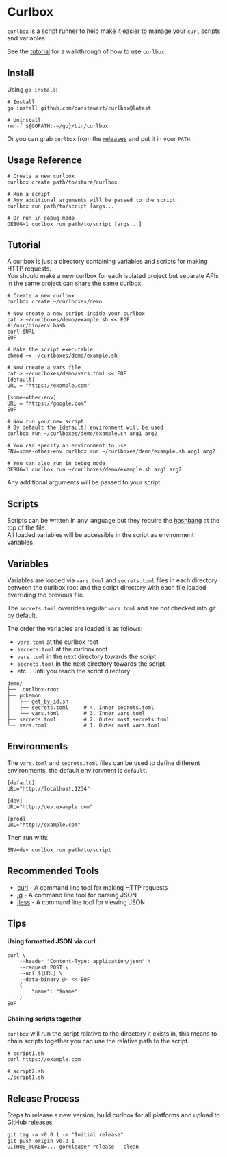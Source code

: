 # Curlbox

`curlbox` is a script runner to help make it easier to manage your `curl` scripts and variables.  

See the [tutorial](#tutorial) for a walkthrough of how to use `curlbox`.  

## Install

Using `go install`:
```shell
# Install
go install github.com/danstewart/curlbox@latest

# Uninstall
rm -f ${GOPATH:-~/go}/bin/curlbox
```

Or you can grab `curlbox` from the [releases](https://github.com/danstewart/curlbox/releases) and put it in your `PATH`.

## Usage Reference

```shell
# Create a new curlbox
curlbox create path/to/store/curlbox

# Run a script
# Any additional arguments will be passed to the script
curlbox run path/to/script [args...]

# Or run in debug mode
DEBUG=1 curlbox run path/to/script [args...]
```

## Tutorial

A curlbox is just a directory containing variables and scripts for making HTTP requests.  
You should make a new curlbox for each isolated project but separate APIs in the same project can share the same curlbox.

```shell
# Create a new curlbox
curlbox create ~/curlboxes/demo

# Now create a new script inside your curlbox
cat > ~/curlboxes/demo/example.sh << EOF
#!/usr/bin/env bash
curl $URL
EOF

# Make the script executable
chmod +x ~/curlboxes/demo/example.sh

# Now create a vars file
cat > ~/curlboxes/demo/vars.toml << EOF
[default]
URL = "https://example.com"

[some-other-env]
URL = "https://google.com"
EOF

# Now run your new script
# By default the [default] environment will be used
curlbox run ~/curlboxes/demo/example.sh arg1 arg2

# You can specify an environment to use
ENV=some-other-env curlbox run ~/curlboxes/demo/example.sh arg1 arg2

# You can also run in debug mode
DEBUG=1 curlbox run ~/curlboxes/demo/example.sh arg1 arg2
```

Any additional arguments will be passed to your script.  

## Scripts

Scripts can be written in any language but they require the [hashbang](https://en.wikipedia.org/wiki/Shebang_(Unix)) at the top of the file.  
All loaded variables will be accessible in the script as environment variables.

## Variables

Variables are loaded via `vars.toml` and `secrets.toml` files in each directory between the curlbox root and the script directory with each file loaded overriding the previous file.

The `secrets.toml` overrides regular `vars.toml` and are not checked into git by default.

The order the variables are loaded is as follows:
- `vars.toml` at the curlbox root
- `secrets.toml` at the curlbox root
- `vars.toml` in the next directory towards the script
- `secrets.toml` in the next directory towards the script
- etc... until you reach the script directory

```
demo/
├── .curlbox-root
├── pokemon
│   ├── get_by_id.sh
│   ├── secrets.toml     # 4. Inner secrets.toml
│   └── vars.toml        # 3. Inner vars.toml
├── secrets.toml         # 2. Outer most secrets.toml
└── vars.toml            # 1. Outer most vars.toml
```

## Environments

The `vars.toml` and `secrets.toml` files can be used to define different environments, the default environment is `default`.

```shell
[default]
URL="http://localhost:1234"

[dev]
URL="http://dev.example.com"

[prod]
URL="http://example.com"
```

Then run with:
```shell
ENV=dev curlbox run path/to/script
```

## Recommended Tools

- [curl](https://curl.se/) - A command line tool for making HTTP requests
- [jq](https://stedolan.github.io/jq/) - A command line tool for parsing JSON
- [jless](https://jless.io/) - A command line tool for viewing JSON

## Tips

#### Using formatted JSON via curl

```shell
curl \
    --header "Content-Type: application/json" \
    --request POST \
    --url ${URL} \
    --data-binary @- << EOF
    {
        "name": "$name"
    }
EOF
```

#### Chaining scripts together

`curlbox` will run the script relative to the directory it exists in, this means to chain scripts together you can use the relative path to the script.

```shell
# script1.sh
curl https://example.com
```

```shell
# script2.sh
./script1.sh
```

## Release Process

Steps to release a new version, build curlbox for all platforms and upload to GitHub releases.

```shell
git tag -a v0.0.1 -m "Initial release"
git push origin v0.0.1
GITHUB_TOKEN=... goreleaser release --clean
```
